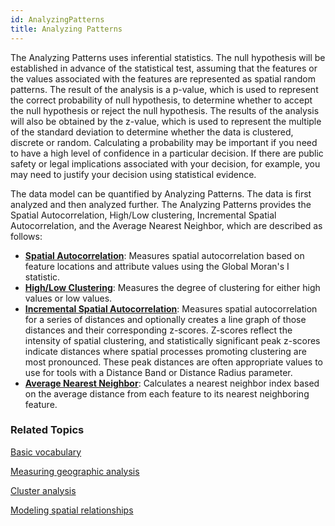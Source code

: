 ```yaml
---
id: AnalyzingPatterns
title: Analyzing Patterns
---
```

The Analyzing Patterns uses inferential statistics. The null hypothesis will
be established in advance of the statistical test, assuming that the features
or the values associated with the features are represented as spatial random
patterns. The result of the analysis is a p-value, which is used to represent
the correct probability of null hypothesis, to determine whether to accept the
null hypothesis or reject the null hypothesis. The results of the analysis
will also be obtained by the z-value, which is used to represent the multiple
of the standard deviation to determine whether the data is clustered, discrete
or random. Calculating a probability may be important if you need to have a
high level of confidence in a particular decision. If there are public safety
or legal implications associated with your decision, for example, you may need
to justify your decision using statistical evidence.

The data model can be quantified by Analyzing Patterns. The data is first
analyzed and then analyzed further. The Analyzing Patterns provides the
Spatial Autocorrelation, High/Low clustering, Incremental Spatial
Autocorrelation, and the Average Nearest Neighbor, which are described as
follows:

  * [**Spatial Autocorrelation**](SpatialAutocorrelation): Measures spatial autocorrelation based on feature locations and attribute values using the Global Moran's I statistic.
  * [**High/Low Clustering**](HighLowClustering): Measures the degree of clustering for either high values or low values.
  * [**Incremental Spatial Autocorrelation**](IncrementalSpatialAutocorrelation): Measures spatial autocorrelation for a series of distances and optionally creates a line graph of those distances and their corresponding z-scores. Z-scores reflect the intensity of spatial clustering, and statistically significant peak z-scores indicate distances where spatial processes promoting clustering are most pronounced. These peak distances are often appropriate values to use for tools with a Distance Band or Distance Radius parameter.
  * [**Average Nearest Neighbor**](AverageNearestNeighbor): Calculates a nearest neighbor index based on the average distance from each feature to its nearest neighboring feature.

###  Related Topics

[Basic vocabulary](BasicVocabulary)

[Measuring geographic analysis](MeasureGeographicDistributions)

[Cluster analysis](Clusters)

[Modeling spatial relationships](SpatialRelationshipModeling)

